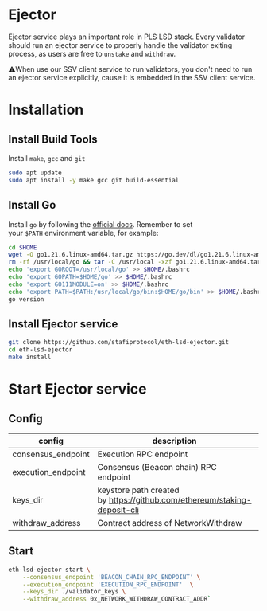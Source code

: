 # Ejector

Ejector service plays an important role in PLS LSD stack. Every validator should run an ejector service to properly handle the validator exiting process, as users are free to `unstake` and `withdraw`.

⚠️When use our SSV client service to run validators, you don't need to run an ejector service explicitly, cause it is embedded in the SSV client service.

# Installation


## Install Build Tools

Install `make`, `gcc` and `git`

```bash
sudo apt update
sudo apt install -y make gcc git build-essential
```

## Install Go

Install `go` by following the [official docs](https://golang.org/doc/install). Remember to set your `$PATH` environment variable, for example:

```bash
cd $HOME
wget -O go1.21.6.linux-amd64.tar.gz https://go.dev/dl/go1.21.6.linux-amd64.tar.gz
rm -rf /usr/local/go && tar -C /usr/local -xzf go1.21.6.linux-amd64.tar.gz && rm go1.21.6.linux-amd64.tar.gz
echo 'export GOROOT=/usr/local/go' >> $HOME/.bashrc
echo 'export GOPATH=$HOME/go' >> $HOME/.bashrc
echo 'export GO111MODULE=on' >> $HOME/.bashrc
echo 'export PATH=$PATH:/usr/local/go/bin:$HOME/go/bin' >> $HOME/.bashrc && . $HOME/.bashrc
go version
```

## Install Ejector service

```bash
git clone https://github.com/stafiprotocol/eth-lsd-ejector.git
cd eth-lsd-ejector
make install
```

# Start Ejector service

## Config

| config | description | example value |
| --- | --- | --- |
| consensus_endpoint | Execution RPC endpoint | http://127.0.0.1:8545 |
| execution_endpoint | Consensus (Beacon chain) RPC endpoint | https://holesky.stafi.io |
| keys_dir | keystore path created by https://github.com/ethereum/staking-deposit-cli | ./validator_keys |
| withdraw_address | Contract address of NetworkWithdraw | 0x_NETWORK_WITHDRAW_CONTRACT_ADDR |


## Start

```bash
eth-lsd-ejector start \
    --consensus_endpoint 'BEACON_CHAIN_RPC_ENDPOINT' \
    --execution_endpoint 'EXECUTION_RPC_ENDPOINT'  \
    --keys_dir ./validator_keys \
    --withdraw_address 0x_NETWORK_WITHDRAW_CONTRACT_ADDR`
```
